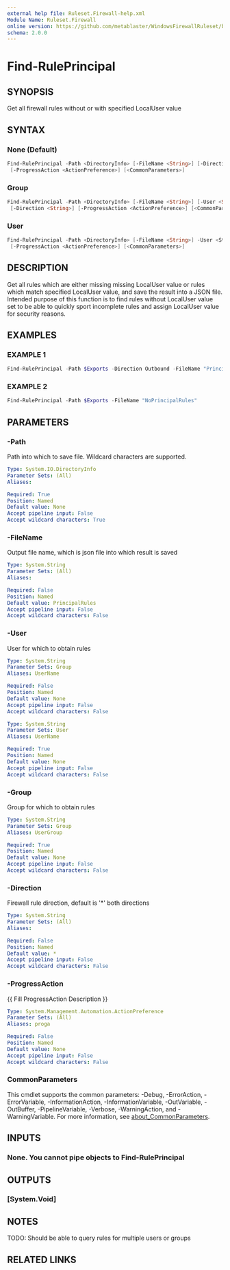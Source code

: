 ```yaml
---
external help file: Ruleset.Firewall-help.xml
Module Name: Ruleset.Firewall
online version: https://github.com/metablaster/WindowsFirewallRuleset/blob/master/Modules/Ruleset.Firewall/Help/en-US/Find-RulePrincipal.md
schema: 2.0.0
---
```


# Find-RulePrincipal

## SYNOPSIS

Get all firewall rules without or with specified LocalUser value

## SYNTAX

### None (Default)

```powershell
Find-RulePrincipal -Path <DirectoryInfo> [-FileName <String>] [-Direction <String>]
 [-ProgressAction <ActionPreference>] [<CommonParameters>]
```

### Group

```powershell
Find-RulePrincipal -Path <DirectoryInfo> [-FileName <String>] [-User <String>] -Group <String>
 [-Direction <String>] [-ProgressAction <ActionPreference>] [<CommonParameters>]
```

### User

```powershell
Find-RulePrincipal -Path <DirectoryInfo> [-FileName <String>] -User <String> [-Direction <String>]
 [-ProgressAction <ActionPreference>] [<CommonParameters>]
```

## DESCRIPTION

Get all rules which are either missing missing LocalUser value or rules which match specified
LocalUser value, and save the result into a JSON file.
Intended purpose of this function is to find rules without LocalUser value set to be able
to quickly sport incomplete rules and assign LocalUser value for security reasons.

## EXAMPLES

### EXAMPLE 1

```powershell
Find-RulePrincipal -Path $Exports -Direction Outbound -FileName "PrincipalRules" -Group "Users"
```

### EXAMPLE 2

```powershell
Find-RulePrincipal -Path $Exports -FileName "NoPrincipalRules"
```

## PARAMETERS

### -Path

Path into which to save file.
Wildcard characters are supported.

```yaml
Type: System.IO.DirectoryInfo
Parameter Sets: (All)
Aliases:

Required: True
Position: Named
Default value: None
Accept pipeline input: False
Accept wildcard characters: True
```

### -FileName

Output file name, which is json file into which result is saved

```yaml
Type: System.String
Parameter Sets: (All)
Aliases:

Required: False
Position: Named
Default value: PrincipalRules
Accept pipeline input: False
Accept wildcard characters: False
```

### -User

User for which to obtain rules

```yaml
Type: System.String
Parameter Sets: Group
Aliases: UserName

Required: False
Position: Named
Default value: None
Accept pipeline input: False
Accept wildcard characters: False
```

```yaml
Type: System.String
Parameter Sets: User
Aliases: UserName

Required: True
Position: Named
Default value: None
Accept pipeline input: False
Accept wildcard characters: False
```

### -Group

Group for which to obtain rules

```yaml
Type: System.String
Parameter Sets: Group
Aliases: UserGroup

Required: True
Position: Named
Default value: None
Accept pipeline input: False
Accept wildcard characters: False
```

### -Direction

Firewall rule direction, default is '*' both directions

```yaml
Type: System.String
Parameter Sets: (All)
Aliases:

Required: False
Position: Named
Default value: *
Accept pipeline input: False
Accept wildcard characters: False
```

### -ProgressAction

{{ Fill ProgressAction Description }}

```yaml
Type: System.Management.Automation.ActionPreference
Parameter Sets: (All)
Aliases: proga

Required: False
Position: Named
Default value: None
Accept pipeline input: False
Accept wildcard characters: False
```

### CommonParameters

This cmdlet supports the common parameters: -Debug, -ErrorAction, -ErrorVariable, -InformationAction, -InformationVariable, -OutVariable, -OutBuffer, -PipelineVariable, -Verbose, -WarningAction, and -WarningVariable. For more information, see [about_CommonParameters](http://go.microsoft.com/fwlink/?LinkID=113216).

## INPUTS

### None. You cannot pipe objects to Find-RulePrincipal

## OUTPUTS

### [System.Void]

## NOTES

TODO: Should be able to query rules for multiple users or groups

## RELATED LINKS
